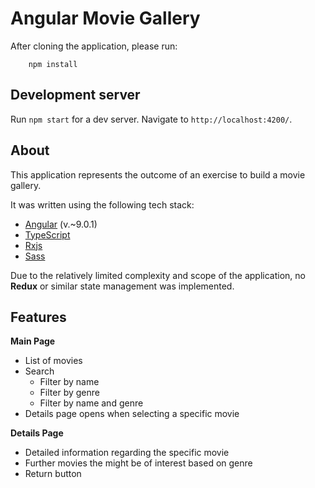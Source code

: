 # Angular Movie Gallery

After cloning the application, please run:

        npm install

## Development server

Run `npm start` for a dev server. Navigate to `http://localhost:4200/`.

## About

This application represents the outcome of an exercise to build a movie gallery.

It was written using the following tech stack:

- [Angular](https://angular.io/) (v.~9.0.1)
- [TypeScript](https://www.typescriptlang.org/)
- [Rxjs](https://github.com/ReactiveX/rxjs)
- [Sass](http://sass-lang.com/)

Due to the relatively limited complexity and scope of the application, no **Redux** or similar state management was implemented.

## Features

**Main Page**

- List of movies
- Search
    - Filter by name
    - Filter by genre
    - Filter by name and genre
- Details page opens when selecting a specific movie

**Details Page**

- Detailed information regarding the specific movie
- Further movies the might be of interest based on genre
- Return button
